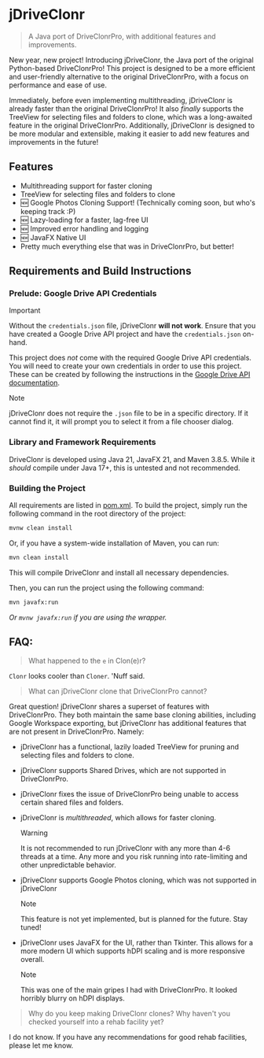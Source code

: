 # jDriveClonr

> A Java port of DriveClonrPro, with additional features and improvements.

New year, new project! Introducing jDriveClonr, the Java port of the original Python-based DriveClonrPro! This project is designed to be a more efficient and user-friendly alternative to the original DriveClonrPro, with a focus on performance and ease of use.

Immediately, before even implementing multithreading, jDriveClonr is already faster than the original DriveClonrPro! It also _finally_ supports the TreeView for selecting files and folders to clone, which was a long-awaited feature in the original DriveClonrPro. Additionally, jDriveClonr is designed to be more modular and extensible, making it easier to add new features and improvements in the future! 

## Features

- Multithreading support for faster cloning
- TreeView for selecting files and folders to clone
- 🆕 Google Photos Cloning Support! (Technically coming soon, but who's keeping track :P)
- 🆕 Lazy-loading for a faster, lag-free UI
- 🆕 Improved error handling and logging
- 🆕 JavaFX Native UI
- Pretty much everything else that was in DriveClonrPro, but better!

## Requirements and Build Instructions

### Prelude: Google Drive API Credentials 

> [!IMPORTANT]
> Without the `credentials.json` file, jDriveClonr **will not work**. Ensure that you have created a Google Drive API project and have the `credentials.json` on-hand.

This project does *not* come with the required Google Drive API credentials. You will need to create your own credentials in order to use this project.
These can be created by following the instructions in the [Google Drive API documentation](https://developers.google.com/drive/api/v3/quickstart/java).

> [!NOTE]
> jDriveClonr does not require the `.json` file to be in a specific directory. If it cannot find it, it will prompt you to select
> it from a file chooser dialog.

### Library and Framework Requirements

DriveClonr is developed using Java 21, JavaFX 21, and Maven 3.8.5. While it *should* compile under Java 17+, this is untested and 
not recommended.

### Building the Project

All requirements are listed in [pom.xml](pom.xml). To build the project, simply run the following command in the root directory of the project:


```bash
mvnw clean install
```

Or, if you have a system-wide installation of Maven, you can run:

```bash
mvn clean install
```

This will compile DriveClonr and install all necessary dependencies.

Then, you can run the project using the following command:

```bash
mvn javafx:run
```

*Or `mvnw javafx:run` if you are using the wrapper.*

## FAQ: 

> What happened to the `e` in Clon(e)r?

`Clonr` looks cooler than `Cloner`. 'Nuff said.

> What can jDriveClonr clone that DriveClonrPro cannot?

Great question! jDriveClonr shares a superset of features with DriveClonrPro. They both maintain the same base cloning abilities, 
including Google Workspace exporting, but jDriveClonr has additional features that are not present in DriveClonrPro. Namely:

- jDriveClonr has a functional, lazily loaded TreeView for pruning and selecting files and folders to clone.
- jDriveClonr supports Shared Drives, which are not supported in DriveClonrPro.
- jDriveClonr fixes the issue of DriveClonrPro being unable to access certain shared files and folders.
- jDriveClonr is *multithreaded*, which allows for faster cloning.

    > [!WARNING]
    > It is not recommended to run jDriveClonr with any more than 4-6 threads at a time. Any more and you risk 
    > running into rate-limiting and other unpredictable behavior.

- jDriveClonr supports Google Photos cloning, which was not supported in jDriveClonr 
    > [!NOTE]
    > This feature is not yet implemented, but is planned for the future. Stay tuned!

- jDriveClonr uses JavaFX for the UI, rather than Tkinter. This allows for a more modern UI which supports hDPI scaling 
    and is more responsive overall.

    > [!NOTE]
  > This was one of the main gripes I had with DriveClonrPro. It looked horribly blurry on hDPI displays.

> Why do you keep making DriveClonr clones? Why haven't you checked yourself into a rehab facility yet?

I do not know. If you have any recommendations for good rehab facilities, please let me know.